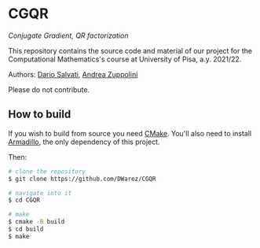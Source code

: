 # CGQR

_Conjugate Gradient, QR factorization_

This repository contains the source code and material of our project for the Computational Mathematics's course
at University of Pisa, a.y. 2021/22.

Authors: [Dario Salvati](https://github.com/DWarez), [Andrea Zuppolini](https://github.com/AndreZupp)


Please do not contribute.


## How to build
If you wish to build from source you need [CMake](https://cmake.org/).
You'll also need to install [Armadillo](http://arma.sourceforge.net), the only dependency
of this project.

Then:

```bash
# clone the repository
$ git clone https://github.com/DWarez/CGQR

# navigate into it
$ cd CGQR

# make
$ cmake -B build
$ cd build
$ make
```